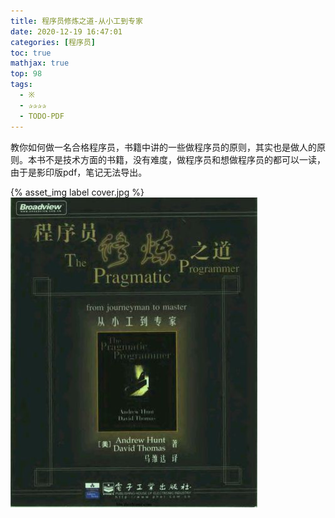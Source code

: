 ```yaml
---
title: 程序员修炼之道-从小工到专家
date: 2020-12-19 16:47:01
categories: [程序员]
toc: true
mathjax: true
top: 98
tags:
  - ※  
  - ✰✰✰✰
  - TODO-PDF
---
```




教你如何做一名合格程序员，书籍中讲的一些做程序员的原则，其实也是做人的原则。本书不是技术方面的书籍，没有难度，做程序员和想做程序员的都可以一读，由于是影印版pdf，笔记无法导出。

{% asset_img label cover.jpg %}
![](程序员修炼之道-从小工到专家/cover.jpg)
